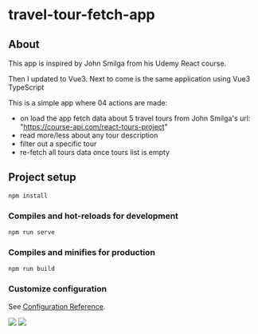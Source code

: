 # travel-tour-fetch-app

## About

This app is inspired by John Smilga from his Udemy React course.

Then I updated to Vue3. Next to come is the same application using Vue3 TypeScript

This is a simple app where 04 actions are made:

- on load the app fetch data about 5 travel tours from John Smilga's url: "https://course-api.com/react-tours-project"
- read more/less about any tour description
- filter out a specific tour
- re-fetch all tours data once tours list is empty

## Project setup

```
npm install
```

### Compiles and hot-reloads for development

```
npm run serve
```

### Compiles and minifies for production

```
npm run build
```

### Customize configuration

See [Configuration Reference](https://cli.vuejs.org/config/).

<img src="https://github.com/danielOuattara/Vue3_Travel_Tours_Fetch_App/blob/master/travel-tour-app-screen-view-01.png?raw=true" />

<img src="https://github.com/danielOuattara/Vue3_Travel_Tours_Fetch_App/blob/master/travel-tour-app-screen-view-02.png?raw=true" />
